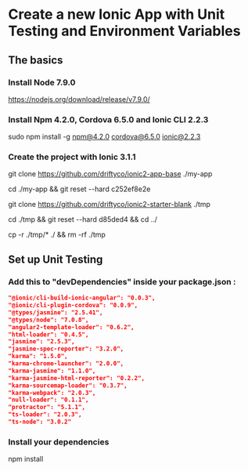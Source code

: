 # Create a new Ionic App with Unit Testing and Environment Variables

## The basics

### Install Node 7.9.0
https://nodejs.org/download/release/v7.9.0/

### Install Npm 4.2.0, Cordova 6.5.0 and Ionic CLI 2.2.3
sudo npm install -g npm@4.2.0 cordova@6.5.0 ionic@2.2.3

### Create the project with Ionic 3.1.1
git clone https://github.com/driftyco/ionic2-app-base ./my-app

cd ./my-app && git reset --hard c252ef8e2e

git clone https://github.com/driftyco/ionic2-starter-blank ./tmp

cd ./tmp && git reset --hard d85ded4 && cd ../

cp -r ./tmp/* ./ && rm -rf ./tmp

## Set up Unit Testing

### Add this to "devDependencies" inside your package.json :
```json
"@ionic/cli-build-ionic-angular": "0.0.3",
"@ionic/cli-plugin-cordova": "0.0.9",
"@types/jasmine": "2.5.41",
"@types/node": "7.0.8",
"angular2-template-loader": "0.6.2",
"html-loader": "0.4.5",
"jasmine": "2.5.3",
"jasmine-spec-reporter": "3.2.0",
"karma": "1.5.0",
"karma-chrome-launcher": "2.0.0",
"karma-jasmine": "1.1.0",
"karma-jasmine-html-reporter": "0.2.2",
"karma-sourcemap-loader": "0.3.7",
"karma-webpack": "2.0.3",
"null-loader": "0.1.1",
"protractor": "5.1.1",
"ts-loader": "2.0.3",
"ts-node": "3.0.2"
```

### Install your dependencies
npm install
